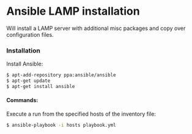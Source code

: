 # Ansible LAMP installation

Will install a LAMP server with additional misc packages and copy over configuration files.

### Installation

Install Ansible:

```sh
$ apt-add-repository ppa:ansible/ansible
$ apt-get update
$ apt-get install ansible
```

#### Commands:

Execute a run from the specified hosts of the inventory file:

```sh
$ ansible-playbook -i hosts playbook.yml
```
